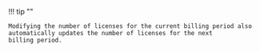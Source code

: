 !!! tip ""

    Modifying the number of licenses for the current billing period also
    automatically updates the number of licenses for the next
    billing period.
